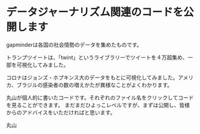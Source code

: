 # データジャーナリズム関連のコードを公開します

gapminderは各国の社会情勢のデータを集めたものです。

トランプツイートは、「twint」というライブラリーでツイートを４万超集め、一部を可視化してみました。

コロナはジョンズ・ホプキンス大のデータをもとに可視化してみました。アメリカ、ブラジルの感染者の数の増えかたが異様なことがよくわかります。

丸山が個人的に書いたコードです。それぞれのファイル名をクリックしてコードを見ることができます。
まだまだひよっこレベルですが、まずは公開し、皆様からのアドバイスをいただければと思います。

丸山
　
